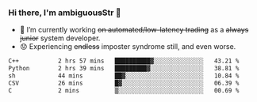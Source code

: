 ### Hi there, I'm ambiguou~~s~~Str 👋

<!--
**ambiguoustexture/ambiguoustexture** is a ✨ _special_ ✨ repository because its `README.md` (this file) appears on your GitHub profile.

Here are some ideas to get you started:
-->
- 🔭 I’m currently working ~~on automated/low-latency trading~~ as a ~~always junior~~ system developer.
- :worried: Experiencing ~~endless~~ imposter syndrome still, and even worse.

<!--START_SECTION:waka-->

```txt
C++           2 hrs 57 mins   ██████████▓░░░░░░░░░░░░░░   43.21 %
Python        2 hrs 39 mins   █████████▓░░░░░░░░░░░░░░░   38.81 %
sh            44 mins         ██▓░░░░░░░░░░░░░░░░░░░░░░   10.84 %
CSV           26 mins         █▓░░░░░░░░░░░░░░░░░░░░░░░   06.39 %
C             2 mins          ▒░░░░░░░░░░░░░░░░░░░░░░░░   00.69 %
```

<!--END_SECTION:waka-->
